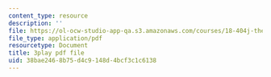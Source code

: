 ```yaml
---
content_type: resource
description: ''
file: https://ol-ocw-studio-app-qa.s3.amazonaws.com/courses/18-404j-theory-of-computation-fall-2020/38bae2468b75d4c9148d4bcf3c1c6138_q3xvno_KgRY.pdf
file_type: application/pdf
resourcetype: Document
title: 3play pdf file
uid: 38bae246-8b75-d4c9-148d-4bcf3c1c6138
---
```

